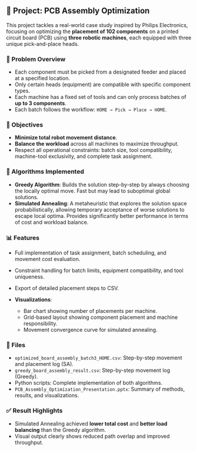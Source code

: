 ## 📌 Project: PCB Assembly Optimization

This project tackles a real-world case study inspired by Philips Electronics, focusing on optimizing the **placement of 102 components** on a printed circuit board (PCB) using **three robotic machines**, each equipped with three unique pick-and-place heads.

### 🔧 Problem Overview

* Each component must be picked from a designated feeder and placed at a specified location.
* Only certain heads (equipment) are compatible with specific component types.
* Each machine has a fixed set of tools and can only process batches of **up to 3 components**.
* Each batch follows the workflow: `HOME → Pick → Place → HOME`.

### 🎯 Objectives

* **Minimize total robot movement distance**.
* **Balance the workload** across all machines to maximize throughput.
* Respect all operational constraints: batch size, tool compatibility, machine-tool exclusivity, and complete task assignment.

### 🧠 Algorithms Implemented

* **Greedy Algorithm**: Builds the solution step-by-step by always choosing the locally optimal move. Fast but may lead to suboptimal global solutions.
* **Simulated Annealing**: A metaheuristic that explores the solution space probabilistically, allowing temporary acceptance of worse solutions to escape local optima. Provides significantly better performance in terms of cost and workload balance.

### 📊 Features

* Full implementation of task assignment, batch scheduling, and movement cost evaluation.
* Constraint handling for batch limits, equipment compatibility, and tool uniqueness.
* Export of detailed placement steps to CSV.
* **Visualizations**:

  * Bar chart showing number of placements per machine.
  * Grid-based layout showing component placement and machine responsibility.
  * Movement convergence curve for simulated annealing.

### 📁 Files

* `optimized_board_assembly_batch3_HOME.csv`: Step-by-step movement and placement log (SA).
* `greedy_board_assembly_result.csv`: Step-by-step movement log (Greedy).
* Python scripts: Complete implementation of both algorithms.
* `PCB_Assembly_Optimization_Presentation.pptx`: Summary of methods, results, and visualizations.

### ✅ Result Highlights

* Simulated Annealing achieved **lower total cost** and **better load balancing** than the Greedy algorithm.
* Visual output clearly shows reduced path overlap and improved throughput.


